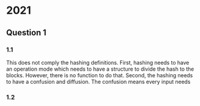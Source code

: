 # 2021
## Question 1
### 1.1 
This does not comply the hashing definitions. 
First, hashing needs to have an operation mode which needs to have a structure to divide the hash to the blocks. However, there is no function to do that. 
Second, the hashing needs to have a confusion and diffusion. The confusion means every input needs
### 1.2
